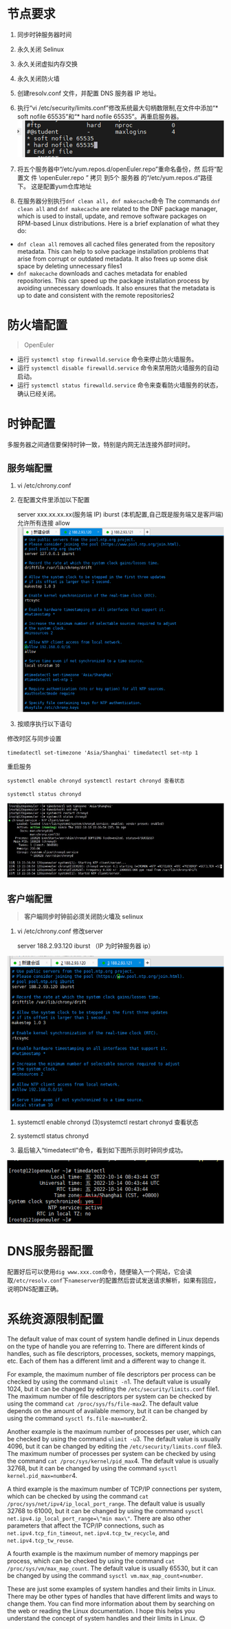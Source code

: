 # 节点要求

1. 同步时钟服务器时间
2. 永久关闭 Selinux
3. 永久关闭虚拟内存交换
4. 永久关闭防火墙
5. 创建resolv.conf 文件，并配置 DNS 服务器 IP 地址。
6. 执行“vi /etc/security/limits.conf”修改系统最大句柄数限制,在文件中添加“* soft nofile 65535”和“* hard nofile 65535”。再重启服务器。
![](../../attachments/Pasted%20image%2020230814163237.png)
7.  将五个服务器中“/etc/yum.repos.d/openEuler.repo”重命名备份，然 后将“配 置文 件 \openEuler.repo ” 拷贝 到5个 服务器 的“/etc/yum.repos.d”路径下。
这是配置yum仓库地址

8. 在服务器分别执行`dnf clean all`，`dnf makecache`命令
The commands `dnf clean all` and `dnf makecache` are related to the DNF package manager, which is used to install, update, and remove software packages on RPM-based Linux distributions. Here is a brief explanation of what they do:

- `dnf clean all` removes all cached files generated from the repository metadata. This can help to solve package installation problems that arise from corrupt or outdated metadata. It also frees up some disk space by deleting unnecessary files1
- `dnf makecache` downloads and caches metadata for enabled repositories. This can speed up the package installation process by avoiding unnecessary downloads. It also ensures that the metadata is up to date and consistent with the remote repositories2




# 防火墙配置

> OpenEuler

- 运行 `systemctl stop firewalld.service` 命令来停止防火墙服务。
- 运行 `systemctl disable firewalld.service` 命令来禁用防火墙服务的自动启动。
- 运行 `systemctl status firewalld.service` 命令来查看防火墙服务的状态，确认已经关闭。

# 时钟配置
多服务器之间通信要保持时钟一致，特别是内网无法连接外部时间时。
## 服务端配置

1. vi /etc/chrony.conf

2. 在配置文件里添加以下配置

   server xxx.xx.xx.xx(服务端 IP) iburst (本机配置,⾃⼰既是服务端⼜是客⼾端) 允许所有连接
   allow
![](../../attachments/Pasted%20image%2020230814155326.png)
3. 按顺序执行以下语句

修改时区与同步设置

`timedatectl set-timezone 'Asia/Shanghai' timedatectl set-ntp 1`

重启服务

`systemctl enable chronyd systemctl restart chronyd 查看状态`

`systemctl status chronyd`

![](../../attachments/Pasted%20image%2020230814155551.png)

## 客户端配置

> **客户端同步时钟前必须关闭防火墙及 selinux**

1. vi /etc/chrony.conf 修改server
    
    server 188.2.93.120 iburst （IP 为时钟服务器 ip）
    

![](../../attachments/Pasted%20image%2020230814155526.png)

1. systemctl enable chronyd (3)systemctl restart chronyd 查看状态
    
2. systemctl status chronyd
    
3. 最后输入“timedatectl”命令，看到如下图所示则时钟同步成功。

![](../../attachments/Pasted%20image%2020230814155516.png)



# DNS服务器配置

配置好后可以使用`dig www.xxx.com`命令，随便输入一个网站，它会读取`/etc/resolv.conf`下`nameserver`的配置然后尝试发送请求解析，如果有回应，说明DNS配置正确。


# 系统资源限制配置

The default value of max count of system handle defined in Linux depends on the type of handle you are referring to. There are different kinds of handles, such as file descriptors, processes, sockets, memory mappings, etc. Each of them has a different limit and a different way to change it.

For example, the maximum number of file descriptors per process can be checked by using the command `ulimit -n`1. The default value is usually 1024, but it can be changed by editing the `/etc/security/limits.conf` file1. The maximum number of file descriptors per system can be checked by using the command `cat /proc/sys/fs/file-max`2. The default value depends on the amount of available memory, but it can be changed by using the command `sysctl fs.file-max=number`2.

Another example is the maximum number of processes per user, which can be checked by using the command `ulimit -u`3. The default value is usually 4096, but it can be changed by editing the `/etc/security/limits.conf` file3. The maximum number of processes per system can be checked by using the command `cat /proc/sys/kernel/pid_max`4. The default value is usually 32768, but it can be changed by using the command `sysctl kernel.pid_max=number`4.

A third example is the maximum number of TCP/IP connections per system, which can be checked by using the command `cat /proc/sys/net/ipv4/ip_local_port_range`. The default value is usually 32768 to 61000, but it can be changed by using the command `sysctl net.ipv4.ip_local_port_range=\"min max\"`. There are also other parameters that affect the TCP/IP connections, such as `net.ipv4.tcp_fin_timeout`, `net.ipv4.tcp_tw_recycle`, and `net.ipv4.tcp_tw_reuse`.

A fourth example is the maximum number of memory mappings per process, which can be checked by using the command `cat /proc/sys/vm/max_map_count`. The default value is usually 65530, but it can be changed by using the command `sysctl vm.max_map_count=number`.

These are just some examples of system handles and their limits in Linux. There may be other types of handles that have different limits and ways to change them. You can find more information about them by searching on the web or reading the Linux documentation. I hope this helps you understand the concept of system handles and their limits in Linux. 😊